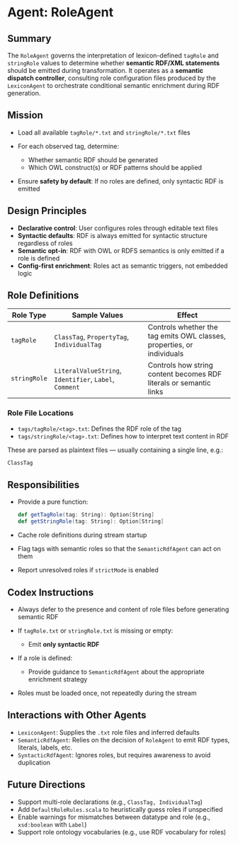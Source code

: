 # Agent: RoleAgent

## Summary

The `RoleAgent` governs the interpretation of lexicon-defined `tagRole` and `stringRole` values to determine whether **semantic RDF/XML statements** should be emitted during transformation. It operates as a **semantic dispatch controller**, consulting role configuration files produced by the `LexiconAgent` to orchestrate conditional semantic enrichment during RDF generation.

## Mission

* Load all available `tagRole/*.txt` and `stringRole/*.txt` files
* For each observed tag, determine:

  * Whether semantic RDF should be generated
  * Which OWL construct(s) or RDF patterns should be applied
* Ensure **safety by default**: If no roles are defined, only syntactic RDF is emitted

## Design Principles

* **Declarative control**: User configures roles through editable text files
* **Syntactic defaults**: RDF is always emitted for syntactic structure regardless of roles
* **Semantic opt-in**: RDF with OWL or RDFS semantics is only emitted if a role is defined
* **Config-first enrichment**: Roles act as semantic triggers, not embedded logic

## Role Definitions

| Role Type    | Sample Values                                          | Effect                                                                 |
| ------------ | ------------------------------------------------------ | ---------------------------------------------------------------------- |
| `tagRole`    | `ClassTag`, `PropertyTag`, `IndividualTag`             | Controls whether the tag emits OWL classes, properties, or individuals |
| `stringRole` | `LiteralValueString`, `Identifier`, `Label`, `Comment` | Controls how string content becomes RDF literals or semantic links     |

### Role File Locations

* `tags/tagRole/<tag>.txt`: Defines the RDF role of the tag
* `tags/stringRole/<tag>.txt`: Defines how to interpret text content in RDF

These are parsed as plaintext files — usually containing a single line, e.g.:

```txt
ClassTag
```

## Responsibilities

* Provide a pure function:

  ```scala
  def getTagRole(tag: String): Option[String]
  def getStringRole(tag: String): Option[String]
  ```
* Cache role definitions during stream startup
* Flag tags with semantic roles so that the `SemanticRdfAgent` can act on them
* Report unresolved roles if `strictMode` is enabled

## Codex Instructions

* Always defer to the presence and content of role files before generating semantic RDF
* If `tagRole.txt` or `stringRole.txt` is missing or empty:

  * Emit **only syntactic RDF**
* If a role is defined:

  * Provide guidance to `SemanticRdfAgent` about the appropriate enrichment strategy
* Roles must be loaded once, not repeatedly during the stream

## Interactions with Other Agents

* `LexiconAgent`: Supplies the `.txt` role files and inferred defaults
* `SemanticRdfAgent`: Relies on the decision of `RoleAgent` to emit RDF types, literals, labels, etc.
* `SyntacticRdfAgent`: Ignores roles, but requires awareness to avoid duplication

## Future Directions

* Support multi-role declarations (e.g., `ClassTag, IndividualTag`)
* Add `DefaultRoleRules.scala` to heuristically guess roles if unspecified
* Enable warnings for mismatches between datatype and role (e.g., `xsd:boolean` with `Label`)
* Support role ontology vocabularies (e.g., use RDF vocabulary for roles)


